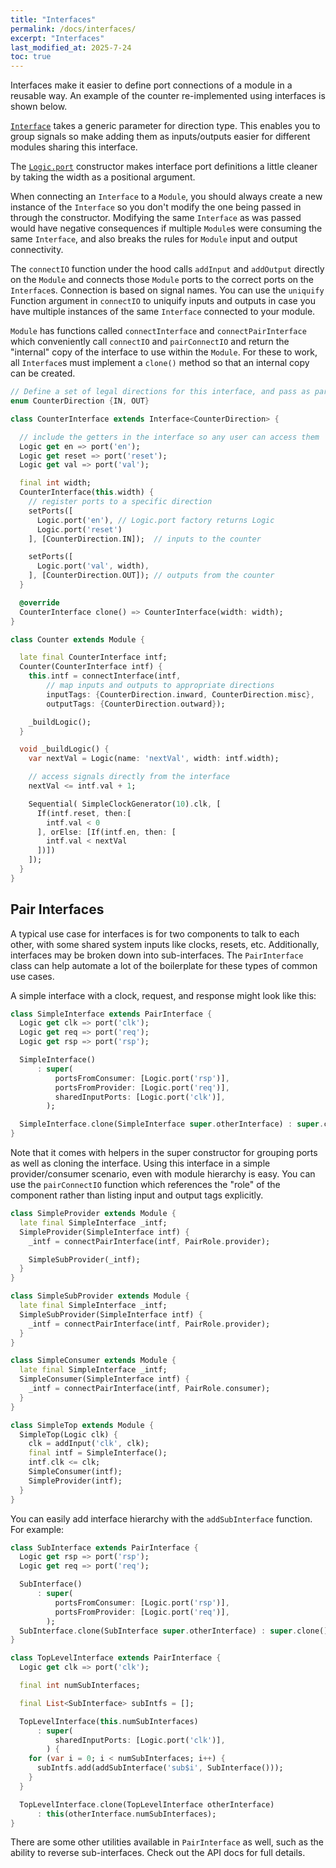 ```yaml
---
title: "Interfaces"
permalink: /docs/interfaces/
excerpt: "Interfaces"
last_modified_at: 2025-7-24
toc: true
---
```


Interfaces make it easier to define port connections of a module in a reusable way.  An example of the counter re-implemented using interfaces is shown below.

[`Interface`](https://intel.github.io/rohd/rohd/Interface-class.html) takes a generic parameter for direction type.  This enables you to group signals so make adding them as inputs/outputs easier for different modules sharing this interface.

The [`Logic.port`](https://intel.github.io/rohd/rohd/Logic-class.html) constructor makes interface port definitions a little cleaner by taking the width as a positional argument.

When connecting an `Interface` to a `Module`, you should always create a new instance of the `Interface` so you don't modify the one being passed in through the constructor.  Modifying the same `Interface` as was passed would have negative consequences if multiple `Module`s were consuming the same `Interface`, and also breaks the rules for `Module` input and output connectivity.

The `connectIO` function under the hood calls `addInput` and `addOutput` directly on the `Module` and connects those `Module` ports to the correct ports on the `Interface`s.  Connection is based on signal names.  You can use the `uniquify` Function argument in `connectIO` to uniquify inputs and outputs in case you have multiple instances of the same `Interface` connected to your module.

`Module` has functions called `connectInterface` and `connectPairInterface` which conveniently call `connectIO` and `pairConnectIO` and return the "internal" copy of the interface to use within the `Module`. For these to work, all `Interface`s must implement a `clone()` method so that an internal copy can be created.

```dart
// Define a set of legal directions for this interface, and pass as parameter to Interface
enum CounterDirection {IN, OUT}

class CounterInterface extends Interface<CounterDirection> {

  // include the getters in the interface so any user can access them
  Logic get en => port('en');
  Logic get reset => port('reset');
  Logic get val => port('val');

  final int width;
  CounterInterface(this.width) {
    // register ports to a specific direction
    setPorts([
      Logic.port('en'), // Logic.port factory returns Logic
      Logic.port('reset')
    ], [CounterDirection.IN]);  // inputs to the counter

    setPorts([
      Logic.port('val', width),
    ], [CounterDirection.OUT]); // outputs from the counter
  }

  @override
  CounterInterface clone() => CounterInterface(width: width);
}

class Counter extends Module {

  late final CounterInterface intf;
  Counter(CounterInterface intf) {
    this.intf = connectInterface(intf,
        // map inputs and outputs to appropriate directions
        inputTags: {CounterDirection.inward, CounterDirection.misc},
        outputTags: {CounterDirection.outward});

    _buildLogic();
  }

  void _buildLogic() {
    var nextVal = Logic(name: 'nextVal', width: intf.width);

    // access signals directly from the interface
    nextVal <= intf.val + 1;

    Sequential( SimpleClockGenerator(10).clk, [
      If(intf.reset, then:[
        intf.val < 0
      ], orElse: [If(intf.en, then: [
        intf.val < nextVal
      ])])
    ]);
  }
}
```

## Pair Interfaces

A typical use case for interfaces is for two components to talk to each other, with some shared system inputs like clocks, resets, etc.  Additionally, interfaces may be broken down into sub-interfaces.  The `PairInterface` class can help automate a lot of the boilerplate for these types of common use cases.

A simple interface with a clock, request, and response might look like this:

```dart
class SimpleInterface extends PairInterface {
  Logic get clk => port('clk');
  Logic get req => port('req');
  Logic get rsp => port('rsp');

  SimpleInterface()
      : super(
          portsFromConsumer: [Logic.port('rsp')],
          portsFromProvider: [Logic.port('req')],
          sharedInputPorts: [Logic.port('clk')],
        );

  SimpleInterface.clone(SimpleInterface super.otherInterface) : super.clone();
}
```

Note that it comes with helpers in the super constructor for grouping ports as well as cloning the interface.  Using this interface in a simple provider/consumer scenario, even with module hierarchy is easy.  You can use the `pairConnectIO` function which references the "role" of the component rather than listing input and output tags explicitly.

```dart
class SimpleProvider extends Module {
  late final SimpleInterface _intf;
  SimpleProvider(SimpleInterface intf) {
    _intf = connectPairInterface(intf, PairRole.provider);

    SimpleSubProvider(_intf);
  }
}

class SimpleSubProvider extends Module {
  late final SimpleInterface _intf;
  SimpleSubProvider(SimpleInterface intf) {
    _intf = connectPairInterface(intf, PairRole.provider);
  }
}

class SimpleConsumer extends Module {
  late final SimpleInterface _intf;
  SimpleConsumer(SimpleInterface intf) {
    _intf = connectPairInterface(intf, PairRole.consumer);
  }
}

class SimpleTop extends Module {
  SimpleTop(Logic clk) {
    clk = addInput('clk', clk);
    final intf = SimpleInterface();
    intf.clk <= clk;
    SimpleConsumer(intf);
    SimpleProvider(intf);
  }
}
```

You can easily add interface hierarchy with the `addSubInterface` function.  For example:

```dart
class SubInterface extends PairInterface {
  Logic get rsp => port('rsp');
  Logic get req => port('req');

  SubInterface()
      : super(
          portsFromConsumer: [Logic.port('rsp')],
          portsFromProvider: [Logic.port('req')],
        );
  SubInterface.clone(SubInterface super.otherInterface) : super.clone();
}

class TopLevelInterface extends PairInterface {
  Logic get clk => port('clk');

  final int numSubInterfaces;

  final List<SubInterface> subIntfs = [];

  TopLevelInterface(this.numSubInterfaces)
      : super(
          sharedInputPorts: [Logic.port('clk')],
        ) {
    for (var i = 0; i < numSubInterfaces; i++) {
      subIntfs.add(addSubInterface('sub$i', SubInterface()));
    }
  }

  TopLevelInterface.clone(TopLevelInterface otherInterface)
      : this(otherInterface.numSubInterfaces);
}
```

There are some other utilities available in `PairInterface` as well, such as the ability to reverse sub-interfaces. Check out the API docs for full details.
